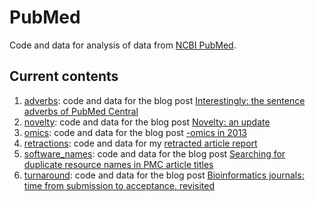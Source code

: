 # PubMed

Code and data for analysis of data from [NCBI PubMed](http://www.pubmed.org).

## Current contents

1. [adverbs](https://github.com/neilfws/PubMed/tree/master/adverbs): code and data for the blog post [Interestingly: the sentence adverbs of PubMed Central](http://nsaunders.wordpress.com/2013/07/16/interestingly-the-sentence-adverbs-of-pubmed-central/)
1. [novelty](https://github.com/neilfws/PubMed/tree/master/novelty): code and data for the blog post [Novelty: an update](https://nsaunders.wordpress.com/2015/10/21/novelty-an-update/)
1. [omics](https://github.com/neilfws/PubMed/tree/master/omics): code and data for the blog post [-omics in 2013](http://nsaunders.wordpress.com/2013/06/25/omics-in-2013/)
1. [retractions](https://github.com/neilfws/PubMed/tree/master/retractions): code and data for my [retracted article report](http://rpubs.com/neilfws/65778) 
1. [software_names](https://github.com/neilfws/PubMed/tree/master/software_names): code and data for the blog post [Searching for duplicate resource names in PMC article titles](https://nsaunders.wordpress.com/2015/09/16/searching-for-duplicate-resource-names-in-pmc-article-titles/)
1. [turnaround](https://github.com/neilfws/PubMed/tree/master/turnaround): code and data for the blog post [Bioinformatics journals: time from submission to acceptance, revisited](https://nsaunders.wordpress.com/2014/10/14/bioinformatics-journals-time-from-submission-to-acceptance-revisited/)
